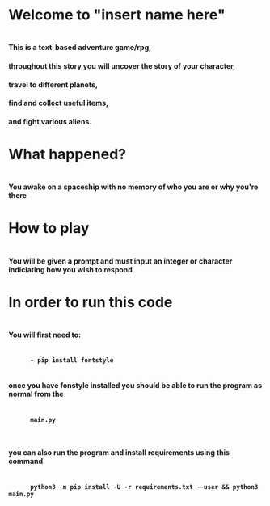 <h1> Welcome to "insert name here" <h1>
 <h4>This is a text-based adventure game/rpg,<h4> 
   <h4>throughout this story you will uncover the story of your character,<h4> 
   <h4>travel to different planets,<h4> 
   <h4>find and collect useful items,<h4> 
   <h4>and fight various aliens.<h4>

<h1> What happened? <h1>
 <h4>You awake on a spaceship with no memory of who you are or why you're there<h4>
   
<h1> How to play <h1>
 <h4>You will be given a prompt and must input an integer or character indiciating how you wish to respond<h4>
  
<h1> In order to run this code<h1>
  <h4>You will first need to:<h4> 
   <pre class="line-numbers">
   <code class="language-css">
      - pip install fontstyle
   </code>
</pre>
  <h4>once you have fonstyle installed you should be able to run the program as normal from the<h4> 
     <pre class="line-numbers">
   <code class="language-css">
      main.py
   </code>
   </pre>
   <h4>you can also run the program and install requirements using this command<h4>
      <pre class="line-numbers">
   <code class="language-css">
      python3 -m pip install -U -r requirements.txt --user && python3 main.py
   </code>
</pre>  
 

